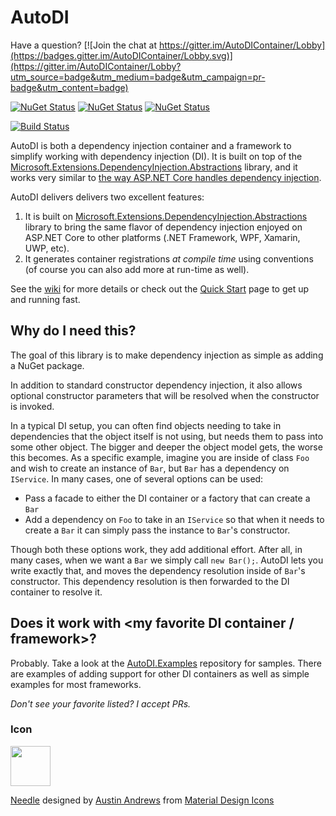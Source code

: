# AutoDI
Have a question? [![Join the chat at https://gitter.im/AutoDIContainer/Lobby](https://badges.gitter.im/AutoDIContainer/Lobby.svg)](https://gitter.im/AutoDIContainer/Lobby?utm_source=badge&utm_medium=badge&utm_campaign=pr-badge&utm_content=badge)

[![NuGet Status](http://img.shields.io/nuget/v/AutoDI.svg?style=flat&label=AutoDI)](https://www.nuget.org/packages/AutoDI/)
[![NuGet Status](http://img.shields.io/nuget/v/AutoDI.Build.svg?style=flat&label=AutoDI.Build)](https://www.nuget.org/packages/AutoDI.Build/)
[![NuGet Status](http://img.shields.io/nuget/v/AutoDI.AspNetCore.svg?style=flat&label=AutoDI.AspNetCore)](https://www.nuget.org/packages/AutoDI.AspNetCore/)

[![Build Status](https://kitokeboo.visualstudio.com/AutoDI/_apis/build/status/Keboo.AutoDI?branchName=master)](https://kitokeboo.visualstudio.com/AutoDI/_build/latest?definitionId=4&branchName=master)


AutoDI is both a dependency injection container and a framework to simplify working with dependency injection (DI). It is built on top of the [Microsoft.Extensions.DependencyInjection.Abstractions](https://www.nuget.org/packages/Microsoft.Extensions.DependencyInjection.Abstractions/) library, and it works very similar to [the way ASP.NET Core handles dependency injection](https://docs.microsoft.com/en-us/aspnet/core/fundamentals/dependency-injection).

AutoDI delivers delivers two excellent features:
1. It is built on [Microsoft.Extensions.DependencyInjection.Abstractions](https://www.nuget.org/packages/Microsoft.Extensions.DependencyInjection.Abstractions/) library to bring the same flavor of dependency injection enjoyed on ASP.NET Core to other platforms (.NET Framework, WPF, Xamarin, UWP, etc). 
2. It generates container registrations _at compile time_ using conventions (of course you can also add more at run-time as well).

See the [wiki](https://github.com/Keboo/AutoDI/wiki) for more details or check out the [Quick Start](https://github.com/Keboo/AutoDI/wiki/Quick-Start) page to get up and running fast.


## Why do I need this?

The goal of this library is to make dependency injection as simple as adding a NuGet package. 

In addition to standard constructor dependency injection, it also allows optional constructor parameters that will be resolved when the constructor is invoked.

In a typical DI setup, you can often find objects needing to take in dependencies that the object itself is not using, but needs them to pass into some other object. The bigger and deeper the object model gets, the worse this becomes. 
As a specific example, imagine you are inside of class `Foo` and wish to create an instance of `Bar`, but `Bar` has a dependency on `IService`. 
In many cases, one of several options can be used:
* Pass a facade to either the DI container or a factory that can create a `Bar`
* Add a dependency on `Foo` to take in an `IService` so that when it needs to create a `Bar` it can simply pass the instance to `Bar`'s constructor.

Though both these options work, they add additional effort. After all, in many cases, when we want a `Bar` we simply call `new Bar();`. AutoDI lets you write exactly that, and moves the dependency resolution inside of `Bar`'s constructor.
This dependency resolution is then forwarded to the DI container to resolve it.


## Does it work with <my favorite DI container / framework>?
Probably. 
Take a look at the [AutoDI.Examples](https://github.com/Keboo/AutoDI.Examples) repository for samples. There are examples of adding support for other DI containers as well as simple examples for most frameworks.

*Don't see your favorite listed? I accept PRs.*

### Icon
<img src="https://raw.github.com/Keboo/AutoDI/master/Icons/needle.png" width="64">

[Needle](https://materialdesignicons.com/icon/needle) designed by [Austin Andrews](https://thenounproject.com/prosymbols/) from [Material Design Icons](https://materialdesignicons.com/)
